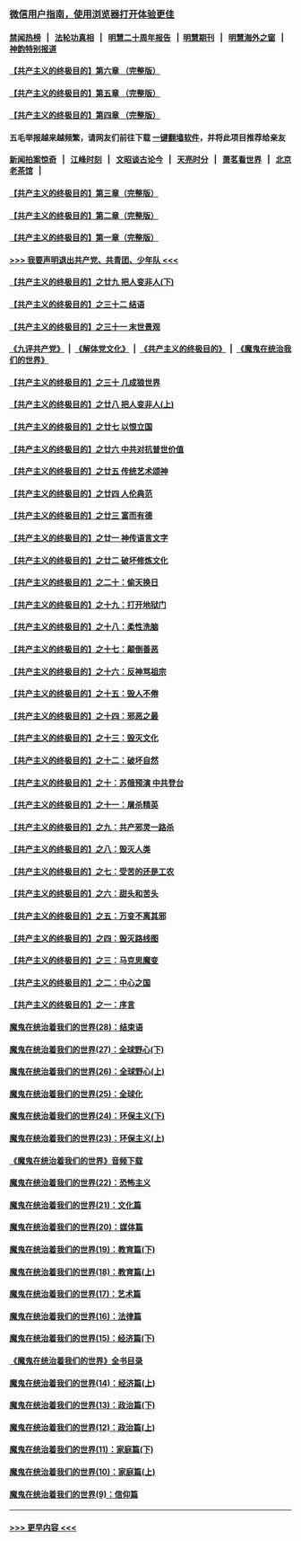 ### [微信用户指南，使用浏览器打开体验更佳](https://github.com/gfw-breaker/banned-news1/blob/master/indexes/wechat-guide.md?t=0)
#### [禁闻热榜](热点新闻.md?t=0)  &nbsp;&nbsp;|&nbsp;&nbsp; [法轮功真相](https://github.com/gfw-breaker/truth/blob/master/README.md?t=0) &nbsp;&nbsp;|&nbsp;&nbsp; [明慧二十周年报告](https://github.com/gfw-breaker/mh-reports/blob/master/README.md?t=0) &nbsp;&nbsp;|&nbsp;&nbsp;[明慧期刊](https://github.com/gfw-breaker/mh-qikan) &nbsp;&nbsp;|&nbsp;&nbsp; [明慧海外之窗](https://github.com/gfw-breaker/mh-news/blob/master/README.md?t=0) &nbsp;&nbsp;|&nbsp;&nbsp; [神韵特别报道](https://github.com/gfw-breaker/mh-news/blob/master/shenyun.md?t=0)
#### [【共产主义的终极目的】第六章 （完整版）](../pages/nsc422/n11428913.md?t=02151233) 
#### [【共产主义的终极目的】第五章 （完整版）](../pages/nsc422/n11428912.md?t=02151233) 
#### [【共产主义的终极目的】第四章 （完整版）](../pages/nsc422/n11428907.md?t=02151233) 
#### 五毛举报越来越频繁，请网友们前往下载 [一键翻墙软件](https://github.com/gfw-breaker/ssr-accounts)，并将此项目推荐给亲友
#### [新闻拍案惊奇](https://github.com/gfw-breaker/banned-news1/blob/master/pages/link4.md) &nbsp;&nbsp;|&nbsp;&nbsp; [江峰时刻](https://github.com/gfw-breaker/banned-news1/blob/master/pages/link4.md) &nbsp;&nbsp;|&nbsp;&nbsp; [文昭谈古论今](https://github.com/gfw-breaker/banned-news1/blob/master/pages/link4.md) &nbsp;&nbsp;|&nbsp;&nbsp; [天亮时分](https://github.com/gfw-breaker/banned-news1/blob/master/pages/link4.md) &nbsp;&nbsp;|&nbsp;&nbsp; [萧茗看世界](https://github.com/gfw-breaker/banned-news1/blob/master/pages/link4.md) &nbsp;&nbsp;|&nbsp;&nbsp; [北京老茶馆](https://github.com/gfw-breaker/banned-news1/blob/master/pages/link4.md) &nbsp;&nbsp;|&nbsp;&nbsp; 
#### [【共产主义的终极目的】第三章（完整版）](../pages/nsc422/n11428848.md?t=02151233) 
#### [【共产主义的终极目的】第二章（完整版）](../pages/nsc422/n11428831.md?t=02151233) 
#### [【共产主义的终极目的】第一章（完整版）](../pages/nsc422/n11417651.md?t=02151233) 
#### [>>> 我要声明退出共产党、共青团、少年队 <<<](https://github.com/begood0513/goodnews/blob/master/quit/letter.md) 
#### [【共产主义的终极目的】之廿九 把人变非人(下)](../pages/nsc422/n11344140.md?t=02151233) 
#### [【共产主义的终极目的】之三十二 结语](../pages/nsc422/n11360535.md?t=02151233) 
#### [【共产主义的终极目的】之三十一 末世景观](../pages/nsc422/n11351129.md?t=02151233) 
#### [《九评共产党》](https://github.com/begood0513/9ping.md/blob/master/README.md) &nbsp;|&nbsp; [《解体党文化》](../../../../jtdwh.md/blob/master/README.md)  &nbsp;|&nbsp; [《共产主义的终极目的》](../../../../gczydzjmd.md/blob/master/README.md) &nbsp;|&nbsp; [《魔鬼在统治我们的世界》](../../../../mgztzwmdsj.md/blob/master/README.md) 
#### [【共产主义的终极目的】之三十 几成狼世界](../pages/nsc422/n11348280.md?t=02151233) 
#### [【共产主义的终极目的】之廿八 把人变非人(上)](../pages/nsc422/n11340492.md?t=02151233) 
#### [【共产主义的终极目的】之廿七 以恨立国](../pages/nsc422/n11336944.md?t=02151233) 
#### [【共产主义的终极目的】之廿六 中共对抗普世价值](../pages/nsc422/n11324785.md?t=02151233) 
#### [【共产主义的终极目的】之廿五 传统艺术颂神](../pages/nsc422/n11296396.md?t=02151233) 
#### [【共产主义的终极目的】之廿四 人伦典范](../pages/nsc422/n11296397.md?t=02151233) 
#### [【共产主义的终极目的】之廿三 富而有德](../pages/nsc422/n11283598.md?t=02151233) 
#### [【共产主义的终极目的】之廿一 神传语言文字](../pages/nsc422/n11263265.md?t=02151233) 
#### [【共产主义的终极目的】之廿二 破坏修炼文化](../pages/nsc422/n11245728.md?t=02151233) 
#### [【共产主义的终极目的】之二十：偷天换日](../pages/nsc422/n11238846.md?t=02151233) 
#### [【共产主义的终极目的】之十九：打开地狱门](../pages/nsc422/n11206376.md?t=02151233) 
#### [【共产主义的终极目的】之十八：柔性洗脑](../pages/nsc422/n11199994.md?t=02151233) 
#### [【共产主义的终极目的】之十七：颠倒善恶](../pages/nsc422/n11179782.md?t=02151233) 
#### [【共产主义的终极目的】之十六：反神骂祖宗](../pages/nsc422/n11166798.md?t=02151233) 
#### [【共产主义的终极目的】之十五：毁人不倦](../pages/nsc422/n11166792.md?t=02151233) 
#### [【共产主义的终极目的】之十四：邪恶之最](../pages/nsc422/n11150249.md?t=02151233) 
#### [【共产主义的终极目的】之十三：毁灭文化](../pages/nsc422/n11135227.md?t=02151233) 
#### [【共产主义的终极目的】之十二：破坏自然](../pages/nsc422/n11135214.md?t=02151233) 
#### [【共产主义的终极目的】之十：苏俄预演 中共登台](../pages/nsc422/n11118424.md?t=02151233) 
#### [【共产主义的终极目的】之十一：屠杀精英](../pages/nsc422/n11118442.md?t=02151233) 
#### [【共产主义的终极目的】之九：共产邪灵一路杀](../pages/nsc422/n11114139.md?t=02151233) 
#### [【共产主义的终极目的】之八：毁灭人类](../pages/nsc422/n11108503.md?t=02151233) 
#### [【共产主义的终极目的】之七：受苦的还是工农](../pages/nsc422/n11101809.md?t=02151233) 
#### [【共产主义的终极目的】之六：甜头和苦头](../pages/nsc422/n11096971.md?t=02151233) 
#### [【共产主义的终极目的】之五：万变不离其邪](../pages/nsc422/n11091285.md?t=02151233) 
#### [【共产主义的终极目的】之四：毁灭路线图](../pages/nsc422/n11086284.md?t=02151233) 
#### [【共产主义的终极目的】之三：马克思魔变](../pages/nsc422/n11061941.md?t=02151233) 
#### [【共产主义的终极目的】之二：中心之国](../pages/nsc422/n11047728.md?t=02151233) 
#### [【共产主义的终极目的】之一：序言](../pages/nsc422/n11086077.md?t=02151233) 
#### [魔鬼在统治着我们的世界(28)：结束语](../pages/nsc422/n10936246.md?t=02151233) 
#### [魔鬼在统治着我们的世界(27)：全球野心(下)](../pages/nsc422/n10928319.md?t=02151233) 
#### [魔鬼在统治着我们的世界(26)：全球野心(上)](../pages/nsc422/n10900318.md?t=02151233) 
#### [魔鬼在统治着我们的世界(25)：全球化](../pages/nsc422/n10788205.md?t=02151233) 
#### [魔鬼在统治着我们的世界(24)：环保主义(下)](../pages/nsc422/n10695307.md?t=02151233) 
#### [魔鬼在统治着我们的世界(23)：环保主义(上)](../pages/nsc422/n10688613.md?t=02151233) 
#### [《魔鬼在统治着我们的世界》音频下载](../pages/nsc422/n10635553.md?t=02151233) 
#### [魔鬼在统治着我们的世界(22)：恐怖主义](../pages/nsc422/n10614727.md?t=02151233) 
#### [魔鬼在统治着我们的世界(21)：文化篇](../pages/nsc422/n10597706.md?t=02151233) 
#### [魔鬼在统治着我们的世界(20)：媒体篇](../pages/nsc422/n10586579.md?t=02151233) 
#### [魔鬼在统治着我们的世界(19)：教育篇(下)](../pages/nsc422/n10564808.md?t=02151233) 
#### [魔鬼在统治着我们的世界(18)：教育篇(上)](../pages/nsc422/n10526970.md?t=02151233) 
#### [魔鬼在统治着我们的世界(17)：艺术篇](../pages/nsc422/n10499093.md?t=02151233) 
#### [魔鬼在统治着我们的世界(16)：法律篇](../pages/nsc422/n10485969.md?t=02151233) 
#### [魔鬼在统治着我们的世界(15)：经济篇(下)](../pages/nsc422/n10469975.md?t=02151233) 
#### [《魔鬼在统治着我们的世界》全书目录](../pages/nsc422/n10464261.md?t=02151233) 
#### [魔鬼在统治着我们的世界(14)：经济篇(上)](../pages/nsc422/n10457370.md?t=02151233) 
#### [魔鬼在统治着我们的世界(13)：政治篇(下)](../pages/nsc422/n10448270.md?t=02151233) 
#### [魔鬼在统治着我们的世界(12)：政治篇(上)](../pages/nsc422/n10444576.md?t=02151233) 
#### [魔鬼在统治着我们的世界(11)：家庭篇(下)](../pages/nsc422/n10440961.md?t=02151233) 
#### [魔鬼在统治着我们的世界(10)：家庭篇(上)](../pages/nsc422/n10435448.md?t=02151233) 
#### [魔鬼在统治着我们的世界(9)：信仰篇](../pages/nsc422/n10432159.md?t=02151233) 

----
#### [ >>> 更早内容 <<< ](../indexes/nsc422-earlier.md)
